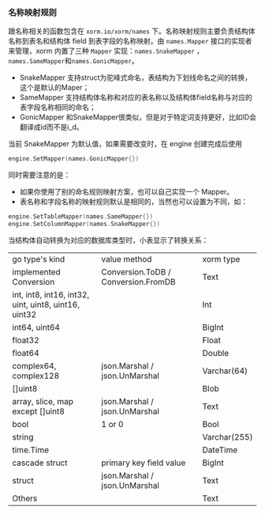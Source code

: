 ### 名称映射规则

跟名称相关的函数包含在 `xorm.io/xorm/names` 下。名称映射规则主要负责结构体名称到表名和结构体 field 到表字段的名称映射。由 `names.Mapper` 接口的实现者来管理，xorm 内置了三种 `Mapper` 实现：`names.SnakeMapper` ， `names.SameMapper`和`names.GonicMapper`。

* SnakeMapper 支持struct为驼峰式命名，表结构为下划线命名之间的转换，这个是默认的Maper；
* SameMapper 支持结构体名称和对应的表名称以及结构体field名称与对应的表字段名称相同的命名；
* GonicMapper 和SnakeMapper很类似，但是对于特定词支持更好，比如ID会翻译成id而不是i_d。

当前 SnakeMapper 为默认值，如果需要改变时，在 engine 创建完成后使用

```Go
engine.SetMapper(names.GonicMapper{})
```

同时需要注意的是：

* 如果你使用了别的命名规则映射方案，也可以自己实现一个 Mapper。
* 表名称和字段名称的映射规则默认是相同的，当然也可以设置为不同，如：

```Go
engine.SetTableMapper(names.SameMapper{})
engine.SetColumnMapper(names.SnakeMapper{})
```

当结构体自动转换为对应的数据库类型时，小表显示了转换关系：

<table>
    <tr>
    <td>go type's kind
    </td>
    <td>value method</td>
    <td>xorm type
    </td>
    </tr>
    <tr>
 <td>implemented Conversion</td>
 <td>Conversion.ToDB / Conversion.FromDB</td>
 <td>Text</td>
 </tr>
 <tr>
 <td>int, int8, int16, int32, uint, uint8, uint16, uint32</td>
 <td></td>
 <td> Int </td>
 </tr>
 <tr>
 <td>int64, uint64</td><td></td><td>BigInt</td>
 </tr>
 <tr><td>float32</td><td></td><td>Float</td>
 </tr>
 <tr><td>float64</td><td></td><td>Double</td>
 </tr>
 <tr><td>complex64, complex128</td>
 <td>json.Marshal / json.UnMarshal</td>
 <td>Varchar(64)</td>
 </tr>
 <tr>
 <td>[]uint8</td><td></td><td>Blob</td>
 </tr>
 <tr>
 <td>array, slice, map except []uint8</td>
 <td>json.Marshal / json.UnMarshal</td>
 <td>Text</td>
 </tr>
 <tr>
 <td>bool</td><td>1 or 0</td><td>Bool</td>
 </tr>
 <tr>
 <td>string</td><td></td><td>Varchar(255)</td>
 </tr>
 <tr>
 <td>time.Time</td><td></td><td>DateTime</td>
 </tr>
  <tr>
 <td>cascade struct</td><td>primary key field value</td><td>BigInt</td>
 </tr>
 <tr>
 <tr>
 <td>struct</td><td>json.Marshal / json.UnMarshal</td><td>Text</td>
 </tr>
 <tr>
 <td>
 Others
 </td>
 <td></td>
 <td>
 Text
 </td>
 </tr>
 </table>
